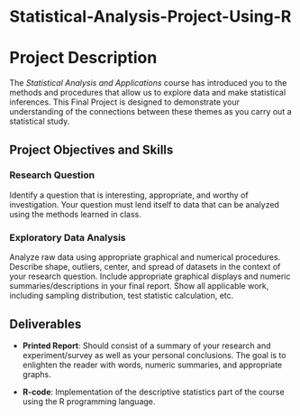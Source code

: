 # Statistical-Analysis-Project-Using-R

# Project Description

The *Statistical Analysis and Applications* course has introduced you to the methods and procedures that allow us to explore data and make statistical inferences. This Final Project is designed to demonstrate your understanding of the connections between these themes as you carry out a statistical study.

## Project Objectives and Skills

### Research Question

Identify a question that is interesting, appropriate, and worthy of investigation. Your question must lend itself to data that can be analyzed using the methods learned in class.

### Exploratory Data Analysis

Analyze raw data using appropriate graphical and numerical procedures. Describe shape, outliers, center, and spread of datasets in the context of your research question. Include appropriate graphical displays and numeric summaries/descriptions in your final report. Show all applicable work, including sampling distribution, test statistic calculation, etc.

## Deliverables

- **Printed Report**: Should consist of a summary of your research and experiment/survey as well as your personal conclusions. The goal is to enlighten the reader with words, numeric summaries, and appropriate graphs.

- **R-code**: Implementation of the descriptive statistics part of the course using the R programming language.
